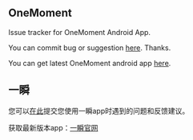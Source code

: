 ## OneMoment
Issue tracker for OneMoment Android App.

You can commit bug or suggestion [here](https://github.com/BigTechInc/OneMoment/issues). Thanks.

You can get latest OneMoment android app [here](http://www.yishun.co/).

## 一瞬

您可以[在此](https://github.com/BigTechInc/OneMoment/issues)提交您使用一瞬app时遇到的问题和反馈建议。

获取最新版本app：[一瞬官网](http://www.yishun.co/)
